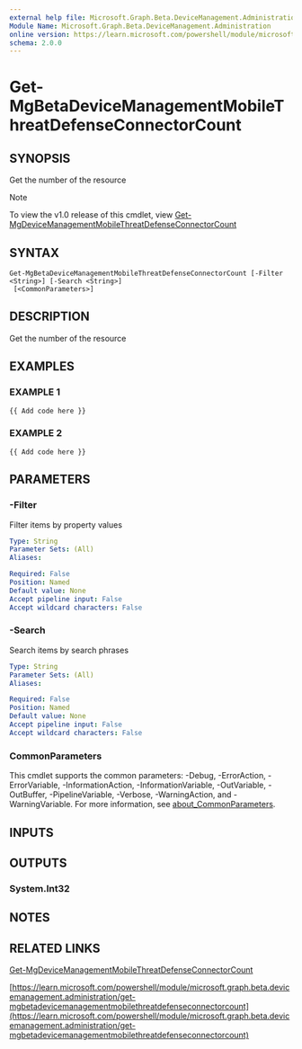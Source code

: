 ```yaml
---
external help file: Microsoft.Graph.Beta.DeviceManagement.Administration-help.xml
Module Name: Microsoft.Graph.Beta.DeviceManagement.Administration
online version: https://learn.microsoft.com/powershell/module/microsoft.graph.beta.devicemanagement.administration/get-mgbetadevicemanagementmobilethreatdefenseconnectorcount
schema: 2.0.0
---
```


# Get-MgBetaDeviceManagementMobileThreatDefenseConnectorCount

## SYNOPSIS
Get the number of the resource

> [!NOTE]
> To view the v1.0 release of this cmdlet, view [Get-MgDeviceManagementMobileThreatDefenseConnectorCount](/powershell/module/Microsoft.Graph.DeviceManagement.Administration/Get-MgDeviceManagementMobileThreatDefenseConnectorCount?view=graph-powershell-1.0)

## SYNTAX

```
Get-MgBetaDeviceManagementMobileThreatDefenseConnectorCount [-Filter <String>] [-Search <String>]
 [<CommonParameters>]
```

## DESCRIPTION
Get the number of the resource

## EXAMPLES

### EXAMPLE 1
```
{{ Add code here }}
```

### EXAMPLE 2
```
{{ Add code here }}
```

## PARAMETERS

### -Filter
Filter items by property values

```yaml
Type: String
Parameter Sets: (All)
Aliases:

Required: False
Position: Named
Default value: None
Accept pipeline input: False
Accept wildcard characters: False
```

### -Search
Search items by search phrases

```yaml
Type: String
Parameter Sets: (All)
Aliases:

Required: False
Position: Named
Default value: None
Accept pipeline input: False
Accept wildcard characters: False
```

### CommonParameters
This cmdlet supports the common parameters: -Debug, -ErrorAction, -ErrorVariable, -InformationAction, -InformationVariable, -OutVariable, -OutBuffer, -PipelineVariable, -Verbose, -WarningAction, and -WarningVariable. For more information, see [about_CommonParameters](http://go.microsoft.com/fwlink/?LinkID=113216).

## INPUTS

## OUTPUTS

### System.Int32
## NOTES

## RELATED LINKS
[Get-MgDeviceManagementMobileThreatDefenseConnectorCount](/powershell/module/Microsoft.Graph.DeviceManagement.Administration/Get-MgDeviceManagementMobileThreatDefenseConnectorCount?view=graph-powershell-1.0)

[https://learn.microsoft.com/powershell/module/microsoft.graph.beta.devicemanagement.administration/get-mgbetadevicemanagementmobilethreatdefenseconnectorcount](https://learn.microsoft.com/powershell/module/microsoft.graph.beta.devicemanagement.administration/get-mgbetadevicemanagementmobilethreatdefenseconnectorcount)


